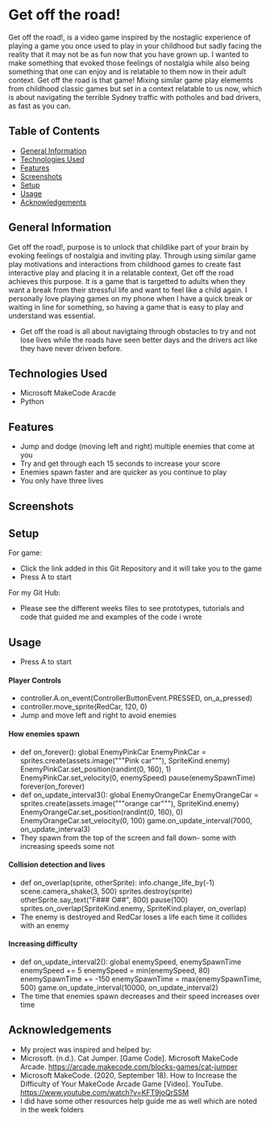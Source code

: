 # Get off the road!
Get off the road!, is a video game inspired by the nostaglic experience of playing a game you once used to play in your childhood but sadly facing the reality that it may not be as fun now that you have grown up. 
I wanted to make something that evoked those feelings of nostalgia while also being something that one can enjoy and is relatable to them now in their adult context. 
Get off the road is that game! 
Mixing similar game play elememts from childhood classic games but set in a context relatable to us now, which is about navigating the terrible Sydney traffic with potholes and bad drivers, as fast as you can. 

## Table of Contents
*  [General Information](#general-Information)
*  [Technologies Used](#Technologies-Used) 
*  [Features](#Features)
*  [Screenshots](#Screenshots)
*  [Setup](#Setup)
*  [Usage](#Usage)
*  [Acknowledgements](#Acknowledgements) 

## General Information
Get off the road!, purpose is to unlock that childlike part of your brain by evoking feelings of nostalgia and inviting play. Through using similar game play motivations and interactions from childhood games to create fast interactive play and placing it in a relatable context, Get off the road achieves this purpose. It is a game that is targetted to adults when they want a break from their stressful life and want to feel like a child again. I personally love playing games on my phone when I have a quick break or waiting in line for something, so having a game that is easy to play and understand was essential. 
* Get off the road is all about navigtaing through obstacles to try and not lose lives while the roads have seen better days and the drivers act like they have never driven before. 

## Technologies Used
* Microsoft MakeCode Aracde 
* Python

## Features 
*  Jump and dodge (moving left and right) multiple enemies that come at you
*  Try and get through each 15 seconds to increase your score
*  Enemies spawn faster and are quicker as you continue to play
*  You only have three lives

## Screenshots 
 

## Setup 
For game:
* Click the link added in this Git Repository and it will take you to the game
* Press A to start

For my Git Hub:
* Please see the different weeks files to see prototypes, tutorials and code that guided me and examples of the code i wrote
  
## Usage 
* Press A to start
#### Player Controls
* controller.A.on_event(ControllerButtonEvent.PRESSED, on_a_pressed)
* controller.move_sprite(RedCar, 120, 0)
* Jump and move left and right to avoid enemies 
#### How enemies spawn 
* def on_forever():
    global EnemyPinkCar
    EnemyPinkCar = sprites.create(assets.image("""Pink car"""), SpriteKind.enemy)
    EnemyPinkCar.set_position(randint(0, 160), 1)
    EnemyPinkCar.set_velocity(0, enemySpeed)
    pause(enemySpawnTime)
forever(on_forever)
* def on_update_interval3():
    global EnemyOrangeCar
    EnemyOrangeCar = sprites.create(assets.image("""orange car"""), SpriteKind.enemy)
    EnemyOrangeCar.set_position(randint(0, 160), 0) 
    EnemyOrangeCar.set_velocity(0, 100)
game.on_update_interval(7000, on_update_interval3)
* They spawn from the top of the screen and fall down- some with increasing speeds some not  
#### Collision detection and lives 
* def on_overlap(sprite, otherSprite):
    info.change_life_by(-1)
    scene.camera_shake(3, 500)
    sprites.destroy(sprite)
    otherSprite.say_text("F### O##", 800)
    pause(100)
sprites.on_overlap(SpriteKind.enemy, SpriteKind.player, on_overlap)
* The enemy is destroyed and RedCar loses a life each time it collides with an enemy
#### Increasing difficulty 
* def on_update_interval2():
    global enemySpeed, enemySpawnTime
    enemySpeed += 5
    enemySpeed = min(enemySpeed, 80)
    enemySpawnTime += -150
    enemySpawnTime = max(enemySpawnTime, 500)
game.on_update_interval(10000, on_update_interval2)
* The time that enemies spawn decreases and their speed increases over time 

## Acknowledgements 
* My project was inspired and helped by:
* Microsoft. (n.d.). Cat Jumper. [Game Code]. Microsoft MakeCode Arcade. https://arcade.makecode.com/blocks-games/cat-jumper 
* Microsoft MakeCode. (2020, September 18). How to Increase the Difficulty of Your MakeCode Arcade Game [Video]. YouTube. https://www.youtube.com/watch?v=KFT9joQrSSM
* I did have some other resources help guide me as well which are noted in the week folders




